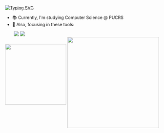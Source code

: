 ### 
[![Typing SVG](https://readme-typing-svg.herokuapp.com/?color=FFB6C1&size=25&center=true&vCenter=true&width=1000&lines=Hi,+I'm+Duds!+👋✨)](https://git.io/typing-svg)

- 📚 Currently, I'm studying Computer Science @ PUCRS
- 🌱 Also, focusing in these tools:

<div align="left">
  <img width="25" />
  <img src="https://img.shields.io/badge/Java-ED8B00?style=for-the-badge&logo=openjdk&logoColor=white">

  <img src="https://img.shields.io/badge/Python-4169E1?style=for-the-badge&logo=python&logoColor=white">
</div>

<div>
  <img align="right" src="https://github.com/e-patricio/e-patricio/assets/140465756/5a4978fc-a0c0-4c6d-8f2b-51fd3089543e" width="300" height="300"  border="0"></a>

  
</div>

###
<div align="left">
 <a href="https://github.com/e-patricio">
  <img height="200em" src="https://github-readme-stats.vercel.app/api?username=e-patricio&show_icons=true&theme=rose">
 </div>

